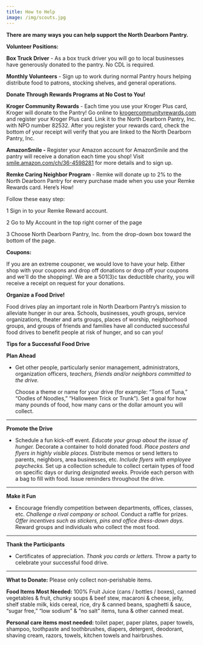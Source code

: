 ```yaml
---
title: How to Help
image: /img/scouts.jpg
---
```

**There are many ways you can help support the North Dearborn Pantry.**

**Volunteer Positions:**

**Box Truck Driver**  -  As a box truck driver you will go to local businesses have generously donated to the pantry. No CDL is required.

**Monthly Volunteers** - Sign up to work during normal Pantry hours helping distribute food to patrons, stocking shelves, and general operations.

**Donate Through Rewards Programs at No Cost to You!**

**Kroger Community Rewards**  -  Each time you use your Kroger Plus card, Kroger will donate to the Pantry! Go online to [krogercommunityrewards.com](https://www.kroger.com/signin?redirectUrl=/account/communityrewards) and register your Kroger Plus card. Link it to the North Dearborn Pantry, Inc. with NPO number 82532.  After you register your rewards card, check the bottom of your receipt will verify that you are linked to the North Dearborn Pantry, Inc. 

 **AmazonSmile  -**  Register your Amazon account for AmazonSmile and the pantry will receive a donation each time you shop! Visit [smile.amazon.com/ch/36-4598281](https://smile.amazon.com/ch/36-4598281) for more details and to sign up.

**Remke Caring Neighbor Program**  - Remke will donate up to 2% to the North Dearborn Pantry for every purchase made when you use your Remke Rewards card. Here’s How!

Follow these easy step:

1  Sign in to your Remke Reward account. 

2 Go to My Account in the top right corner of the page 

3  Choose North Dearborn Pantry, Inc. from the drop-down box toward the bottom of the page. 

**Coupons:**

If you are an extreme couponer, we would love to have your help. Either shop with your coupons and drop off donations or drop off your coupons and we'll do the shopping!.  We are a 501(3)c tax deductible charity, you will receive a receipt on request for your donations.

**Organize a Food Drive!** 

Food drives play an important role in North Dearborn Pantry’s mission to alleviate hunger in our area. Schools, businesses, youth groups, service organizations, theater and arts groups, places of worship, neighborhood groups, and groups of friends and families have all conducted successful food drives to benefit people at risk of hunger, and so can you!

**Tips for a Successful Food Drive** 

**Plan Ahead**

* Get other people, particularly senior management, administrators, organization officers, *teachers, friends and/or neighbors committed to the drive.* 

  Choose a theme or name for your drive (for example: “Tons of Tuna,” “Oodles of Noodles,” “Halloween Trick or Trunk”).  Set a goal for how many pounds of food, how many cans or the dollar amount you will collect.

- - -

**Promote the Drive**

* Schedule a fun kick-off event. *Educate your group about the issue of hunger.* Decorate a container to hold donated food. *Place posters and flyers in highly visible places.* Distribute memos or send letters to parents, neighbors, area businesses, etc. *Include flyers with employee paychecks.* Set up a collection schedule to collect certain types of food on specific days or during *designated weeks.* Provide each person with a bag to fill with food.  Issue reminders throughout the drive.

- - -

**Make it Fun**

* Encourage friendly competition between departments, offices, classes, etc. *Challenge a rival company or school.* Conduct a raffle for prizes. *Offer incentives such as stickers, pins and office dress-down days.*  Reward groups and individuals who collect the most food.

- - -

**Thank the Participants**

* Certificates of appreciation. *Thank you cards or letters.* Throw a party to celebrate your successful food drive.

- - -

**What to Donate:**  Please only collect non-perishable items.

**Food Items Most Needed:** 100% Fruit Juice (cans / bottles / boxes), canned vegetables & fruit, chunky soups & beef stew, macaroni & cheese, jelly, shelf stable milk, kids cereal, rice, dry & canned beans, spaghetti & sauce, “sugar free,” “low sodium” & “no salt” items, tuna & other canned meat.

**Personal care items most needed:** toilet paper, paper plates, paper towels, shampoo, toothpaste and toothbrushes, diapers, detergent, deodorant, shaving cream, razors, towels, kitchen towels and hairbrushes.
